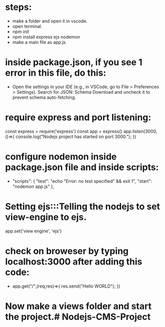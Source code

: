 # steps:
- make a folder and open it in vscode.
- open terminal.
- npm init 
- npm install express ejs nodemon
- make a main file as app.js


# inside package.json, if you see 1 error in this file, do this:

- Open the settings in your IDE (e.g., in VSCode, go to File > Preferences > Settings).
Search for JSON: Schema Download and uncheck it to prevent schema auto-fetching.


# require express and port listening:
const express = require('express')
const app = express()
app.listen(3000,()=>{
    console.log("Nodejs project has started on port 3000.");
})

# configure nodemon inside package.json file and inside scripts:
-   "scripts": {
    "test": "echo \"Error: no test specified\" && exit 1",
    "start": "nodemon app.js"
  },

# Setting ejs:::Telling the nodejs to set view-engine to ejs.
app.set('view engine', 'ejs')

# check on broweser by typing localhost:3000 after adding this code:
- app.get("/",(req,res)=>{
    res.send("Hello WORLD");
})

# Now make a views folder and start the project.#   N o d e j s - C M S - P r o j e c t  
 